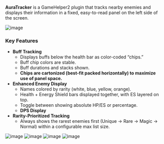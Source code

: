 **AuraTracker** is a GameHelper2 plugin that tracks nearby enemies and displays their information in a fixed, easy-to-read panel on the left side of the screen.

![image](https://i.imgur.com/1svSUoL.png)

### Key Features
* **Buff Tracking**
  * Displays buffs below the health bar as color-coded “chips.”
  * Buff chip colors are stable.
  * Buff durations and stacks shown.
  * **Chips are cartonized (best-fit packed horizontally) to maximize use of panel space.**
* **Enhanced Enemy Display**
  * Names colored by rarity (white, blue, yellow, orange).
  * Health + Energy Shield bars displayed together, with ES layered on top.
  * Toggle between showing absolute HP/ES or percentage.
  * **DPS Display**
* **Rarity-Prioritized Tracking**
  * Always shows the rarest enemies first (Unique → Rare → Magic → Normal) within a configurable max list size.

![image](https://i.imgur.com/zpGd6yM.png) ![image](https://i.imgur.com/uFrvwa4.png) ![image](https://i.imgur.com/yatEGwU.png) ![image](https://i.imgur.com/SvGlZkN.png)